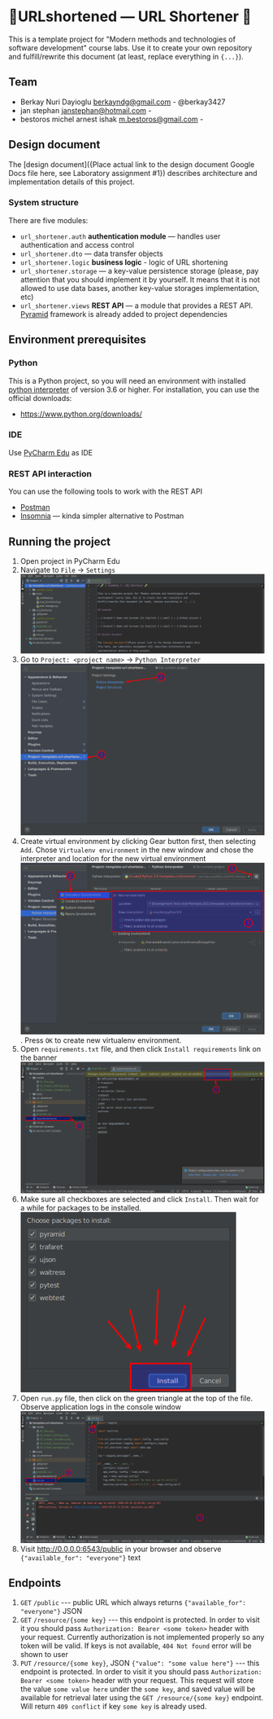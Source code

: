 # 🧪URLshortened  — URL Shortener 🧪

This is a template project for "Modern methods and technologies of software development" course labs. Use it to create
your own repository and fulfill/rewrite this document (at least, replace everything in `{...}`).

## Team

- Berkay Nuri Dayioglu berkayndg@gmail.com - @berkay3427
- jan stephan janstephan@hotmail.com -
- bestoros michel arnest ishak m.bestoros@gmail.com - 

## Design document

The [design document]({Place actual link to the design document Google Docs file here, see Laboratory assignment #1})
describes architecture and implementation details of this project.

### System structure

There are five modules:

- `url_shortener.auth` **authentication module** — handles user authentication and access control
- `url_shortener.dto` — data transfer objects
- `url_shortener.logic` **business logic** - logic of URL shortening
- `url_shortener.storage` — a key-value persistence storage (please, pay attention that you should implement it by
  yourself. It means that it is not allowed to use data bases, another key-value storages implementation, etc)
- `url_shortener.views` **REST API** — a module that provides a REST API.
  [Pyramid](https://docs.pylonsproject.org/projects/pyramid/en/latest/index.html)
  framework is already added to project dependencies

## Environment prerequisites

### Python

This is a Python project, so you will need an environment with installed
[python interpreter](https://www.python.org/) of version 3.6 or higher. For installation, you can use the official
downloads:

- https://www.python.org/downloads/

### IDE

Use [PyCharm Edu](https://www.jetbrains.com/pycharm-edu/) as IDE

### REST API interaction

You can use the following tools to work with the REST API

- [Postman](https://www.postman.com/downloads/)
- [Insomnia](https://insomnia.rest/) — kinda simpler alternative to Postman

## Running the project

1. Open project in PyCharm Edu
2. Navigate to `File` -> `Settings`
   ![01_File.png](media/01_File.png)
3. Go to `Project: <project name>` -> `Python Interpreter`
   ![02_Project_settings.png](media/02_Project_settings.png)
4. Create virtual environment by clicking Gear button first, then selecting `Add`. Chose `Virtualenv environment` in the
   new window and chose the interpreter and location for the new virtual environment
   ![03_Create_virtualenv.png](media/03_Create_virtualenv.png). Press `OK` to create new virtualenv environment.
5. Open `requirements.txt` file, and then click `Install requirements` link on the banner
   ![04_Install_requirements.png](media/04_Install_requirements.png)
6. Make sure all checkboxes are selected and click `Install`. Then wait for a while for packages to be installed.
   ![05_Chose_packages.png](media/05_Chose_packages.png)
7. Open `run.py` file, then click on the green triangle at the top of the file. Observe application logs in the console
   window
   ![06_Run_project.png](media/06_Run_project.png)
8. Visit http://0.0.0.0:6543/public in your browser and observe `{"available_for": "everyone"}` text

## Endpoints

1. `GET` `/public` --- public URL which always returns `{"available_for": "everyone"}` JSON
2. `GET` `/resource/{some key}` --- this endpoint is protected. In order to visit it you should
   pass `Authorization: Bearer <some token>` header with your request. Currently authorization is not implemented
   properly so any token will be valid. If keys is not available, `404 Not found` error will be shown to user
3. `PUT` `/resource/{some key}`, JSON `{"value": "some value here"}` --- this endpoint is protected. In order to visit
   it you should pass `Authorization: Bearer <some token>` header with your request. This request will store the
   value `some value here` under the `some key`, and saved value will be available for retrieval later using
   the `GET /resource/{some key}` endpoint. Will return `409 conflict` if key `some key` is already used.
